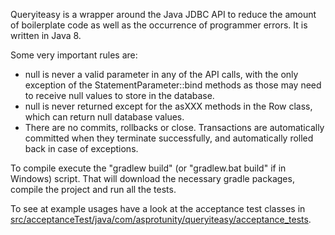 Queryiteasy is a wrapper around the Java JDBC API to reduce the amount of boilerplate code as well as the occurrence of
programmer errors. It is written in Java 8.

Some very important rules are:
 
 * null is never a valid parameter in any of the API calls, with the only exception of the StatementParameter::bind methods as those may need to receive null values to store in the database.
 * null is never returned except for the asXXX methods in the Row class, which can return null database values.
 * There are no commits, rollbacks or close. Transactions are automatically committed when they terminate successfully, and automatically rolled back in case of exceptions.
 
To compile execute the "gradlew build" (or "gradlew.bat build" if in Windows) script. That will download the necessary
gradle packages, compile the project and run all the tests.

To see at example usages have a look at the acceptance test classes in [src/acceptanceTest/java/com/asprotunity/queryiteasy/acceptance_tests](src/acceptanceTest/java/com/asprotunity/queryiteasy/acceptance_tests).